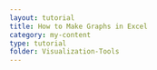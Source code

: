 ```yaml
---
layout: tutorial
title: How to Make Graphs in Excel
category: my-content
type: tutorial
folder: Visualization-Tools
---
```

